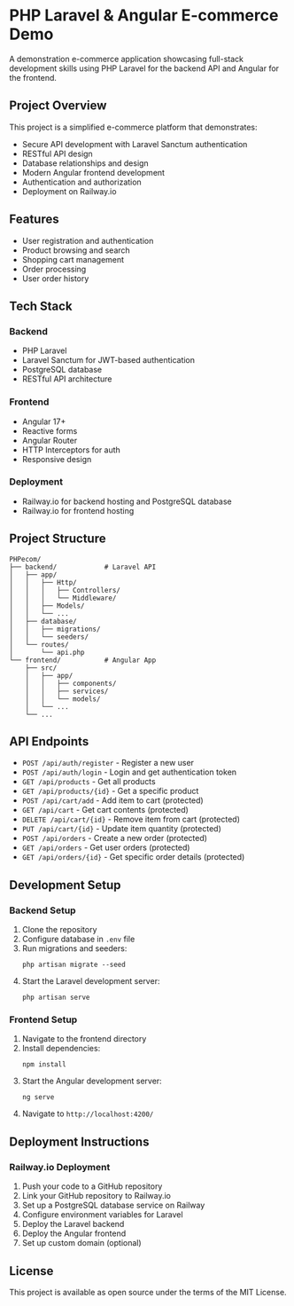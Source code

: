 # PHP Laravel & Angular E-commerce Demo

A demonstration e-commerce application showcasing full-stack development skills using PHP Laravel for the backend API and Angular for the frontend.

## Project Overview

This project is a simplified e-commerce platform that demonstrates:

- Secure API development with Laravel Sanctum authentication
- RESTful API design
- Database relationships and design
- Modern Angular frontend development
- Authentication and authorization
- Deployment on Railway.io

## Features

- User registration and authentication
- Product browsing and search
- Shopping cart management
- Order processing
- User order history

## Tech Stack

### Backend
- PHP Laravel
- Laravel Sanctum for JWT-based authentication
- PostgreSQL database
- RESTful API architecture

### Frontend
- Angular 17+
- Reactive forms
- Angular Router
- HTTP Interceptors for auth
- Responsive design

### Deployment
- Railway.io for backend hosting and PostgreSQL database
- Railway.io for frontend hosting

## Project Structure

```
PHPecom/
├── backend/            # Laravel API
│   ├── app/
│   │   ├── Http/
│   │   │   ├── Controllers/
│   │   │   └── Middleware/
│   │   ├── Models/
│   │   └── ...
│   ├── database/
│   │   ├── migrations/
│   │   └── seeders/
│   └── routes/
│       └── api.php
└── frontend/           # Angular App
    ├── src/
    │   ├── app/
    │   │   ├── components/
    │   │   ├── services/
    │   │   └── models/
    │   └── ...
    └── ...
```

## API Endpoints

- `POST /api/auth/register` - Register a new user
- `POST /api/auth/login` - Login and get authentication token
- `GET /api/products` - Get all products
- `GET /api/products/{id}` - Get a specific product
- `POST /api/cart/add` - Add item to cart (protected)
- `GET /api/cart` - Get cart contents (protected)
- `DELETE /api/cart/{id}` - Remove item from cart (protected)
- `PUT /api/cart/{id}` - Update item quantity (protected)
- `POST /api/orders` - Create a new order (protected)
- `GET /api/orders` - Get user orders (protected)
- `GET /api/orders/{id}` - Get specific order details (protected)

## Development Setup

### Backend Setup

1. Clone the repository
2. Configure database in `.env` file
3. Run migrations and seeders:
   ```
   php artisan migrate --seed
   ```
4. Start the Laravel development server:
   ```
   php artisan serve
   ```

### Frontend Setup

1. Navigate to the frontend directory
2. Install dependencies:
   ```
   npm install
   ```
3. Start the Angular development server:
   ```
   ng serve
   ```
4. Navigate to `http://localhost:4200/`

## Deployment Instructions

### Railway.io Deployment

1. Push your code to a GitHub repository
2. Link your GitHub repository to Railway.io
3. Set up a PostgreSQL database service on Railway
4. Configure environment variables for Laravel
5. Deploy the Laravel backend
6. Deploy the Angular frontend
7. Set up custom domain (optional)

## License

This project is available as open source under the terms of the MIT License. 
